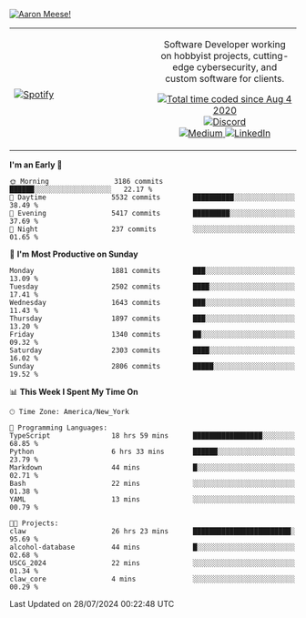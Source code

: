 [![Aaron Meese!](https://user-images.githubusercontent.com/17814535/88975338-a2aabf00-d27f-11ea-963f-8a19608716b4.png)](https://github.com/ajmeese7/readme-ascii "README ASCII")

<!-- Modified from project here: https://github.com/novatorem/novatorem -->
<table width="100%">
  <tr>
  <td width="50%">

&nbsp; <br> [![Spotify](https://ajmeese7.vercel.app/api/spotify)](https://open.spotify.com/user/ajmeese)

  </td>
  <td width="50%">
    <p align="center">
    Software Developer working on hobbyist projects, cutting-edge cybersecurity, and custom software for clients.
    </p>
    <p align="center">
      <a href="https://wakatime.com/@f726891d-3b02-46cd-9b60-e8c59f9e2b14">
        <img src="https://wakatime.com/badge/user/f726891d-3b02-46cd-9b60-e8c59f9e2b14.svg" alt="Total time coded since Aug 4 2020" title="WakaTime" />
      </a>
      <a href="http://link.aaronmeese.com/discord">
        <img src="https://img.shields.io/badge/discord-ajmeese7%234835-369?style=flat-square&logo=discord&logoColor=white&color=purple" alt="Discord" title="Discord">
      </a>
      <br />
      <a href="https://link.aaronmeese.com/medium">
        <img src="https://img.shields.io/badge/medium-ajmeese7-1DB954?style=flat-square&logo=medium&logoColor=white" alt="Medium" title="Medium">
      </a>
      <a href="https://link.aaronmeese.com/linkedin">
        <img src="https://img.shields.io/badge/linkedIn-aaronmeese-1DB954?style=flat-square&logo=linkedin&logoColor=white&color=blue" alt="LinkedIn" title="LinkedIn">
      </a>
    </p>
  </td>

</table>

[//]: <> (The `&nbsp;` is to have Aphelion take up more space)

<!--START_SECTION:waka-->
**I'm an Early 🐤** 

```text
🌞 Morning                3186 commits        ██████░░░░░░░░░░░░░░░░░░░   22.17 % 
🌆 Daytime                5532 commits        ██████████░░░░░░░░░░░░░░░   38.49 % 
🌃 Evening                5417 commits        █████████░░░░░░░░░░░░░░░░   37.69 % 
🌙 Night                  237 commits         ░░░░░░░░░░░░░░░░░░░░░░░░░   01.65 % 
```
📅 **I'm Most Productive on Sunday** 

```text
Monday                   1881 commits        ███░░░░░░░░░░░░░░░░░░░░░░   13.09 % 
Tuesday                  2502 commits        ████░░░░░░░░░░░░░░░░░░░░░   17.41 % 
Wednesday                1643 commits        ███░░░░░░░░░░░░░░░░░░░░░░   11.43 % 
Thursday                 1897 commits        ███░░░░░░░░░░░░░░░░░░░░░░   13.20 % 
Friday                   1340 commits        ██░░░░░░░░░░░░░░░░░░░░░░░   09.32 % 
Saturday                 2303 commits        ████░░░░░░░░░░░░░░░░░░░░░   16.02 % 
Sunday                   2806 commits        █████░░░░░░░░░░░░░░░░░░░░   19.52 % 
```


📊 **This Week I Spent My Time On** 

```text
🕑︎ Time Zone: America/New_York

💬 Programming Languages: 
TypeScript               18 hrs 59 mins      █████████████████░░░░░░░░   68.85 % 
Python                   6 hrs 33 mins       ██████░░░░░░░░░░░░░░░░░░░   23.79 % 
Markdown                 44 mins             █░░░░░░░░░░░░░░░░░░░░░░░░   02.71 % 
Bash                     22 mins             ░░░░░░░░░░░░░░░░░░░░░░░░░   01.38 % 
YAML                     13 mins             ░░░░░░░░░░░░░░░░░░░░░░░░░   00.79 % 

🐱‍💻 Projects: 
claw                     26 hrs 23 mins      ████████████████████████░   95.69 % 
alcohol-database         44 mins             █░░░░░░░░░░░░░░░░░░░░░░░░   02.68 % 
USCG_2024                22 mins             ░░░░░░░░░░░░░░░░░░░░░░░░░   01.34 % 
claw_core                4 mins              ░░░░░░░░░░░░░░░░░░░░░░░░░   00.29 % 
```


 Last Updated on 28/07/2024 00:22:48 UTC
<!--END_SECTION:waka-->
